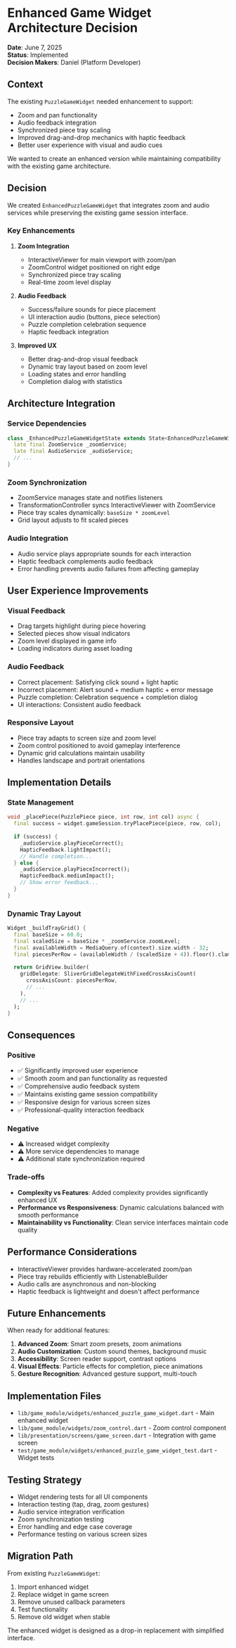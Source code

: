 # Enhanced Game Widget Architecture Decision

**Date**: June 7, 2025  
**Status**: Implemented  
**Decision Makers**: Daniel (Platform Developer)

## Context

The existing `PuzzleGameWidget` needed enhancement to support:
- Zoom and pan functionality
- Audio feedback integration
- Synchronized piece tray scaling
- Improved drag-and-drop mechanics with haptic feedback
- Better user experience with visual and audio cues

We wanted to create an enhanced version while maintaining compatibility with the existing game architecture.

## Decision

We created `EnhancedPuzzleGameWidget` that integrates zoom and audio services while preserving the existing game session interface.

### Key Enhancements

1. **Zoom Integration**
   - InteractiveViewer for main viewport with zoom/pan
   - ZoomControl widget positioned on right edge
   - Synchronized piece tray scaling
   - Real-time zoom level display

2. **Audio Feedback**
   - Success/failure sounds for piece placement
   - UI interaction audio (buttons, piece selection)
   - Puzzle completion celebration sequence
   - Haptic feedback integration

3. **Improved UX**
   - Better drag-and-drop visual feedback
   - Dynamic tray layout based on zoom level
   - Loading states and error handling
   - Completion dialog with statistics

## Architecture Integration

### Service Dependencies
```dart
class _EnhancedPuzzleGameWidgetState extends State<EnhancedPuzzleGameWidget> {
  late final ZoomService _zoomService;
  late final AudioService _audioService;
  // ...
}
```

### Zoom Synchronization
- ZoomService manages state and notifies listeners
- TransformationController syncs InteractiveViewer with ZoomService
- Piece tray scales dynamically: `baseSize * zoomLevel`
- Grid layout adjusts to fit scaled pieces

### Audio Integration
- Audio service plays appropriate sounds for each interaction
- Haptic feedback complements audio feedback
- Error handling prevents audio failures from affecting gameplay

## User Experience Improvements

### Visual Feedback
- Drag targets highlight during piece hovering
- Selected pieces show visual indicators
- Zoom level displayed in game info
- Loading indicators during asset loading

### Audio Feedback
- Correct placement: Satisfying click sound + light haptic
- Incorrect placement: Alert sound + medium haptic + error message
- Puzzle completion: Celebration sequence + completion dialog
- UI interactions: Consistent audio feedback

### Responsive Layout
- Piece tray adapts to screen size and zoom level
- Zoom control positioned to avoid gameplay interference
- Dynamic grid calculations maintain usability
- Handles landscape and portrait orientations

## Implementation Details

### State Management
```dart
void _placePiece(PuzzlePiece piece, int row, int col) async {
  final success = widget.gameSession.tryPlacePiece(piece, row, col);
  
  if (success) {
    _audioService.playPieceCorrect();
    HapticFeedback.lightImpact();
    // Handle completion...
  } else {
    _audioService.playPieceIncorrect();
    HapticFeedback.mediumImpact();
    // Show error feedback...
  }
}
```

### Dynamic Tray Layout
```dart
Widget _buildTrayGrid() {
  final baseSize = 60.0;
  final scaledSize = baseSize * _zoomService.zoomLevel;
  final availableWidth = MediaQuery.of(context).size.width - 32;
  final piecesPerRow = (availableWidth / (scaledSize + 4)).floor().clamp(2, 8);
  
  return GridView.builder(
    gridDelegate: SliverGridDelegateWithFixedCrossAxisCount(
      crossAxisCount: piecesPerRow,
      // ...
    ),
    // ...
  );
}
```

## Consequences

### Positive
- ✅ Significantly improved user experience
- ✅ Smooth zoom and pan functionality as requested
- ✅ Comprehensive audio feedback system
- ✅ Maintains existing game session compatibility
- ✅ Responsive design for various screen sizes
- ✅ Professional-quality interaction feedback

### Negative
- ⚠️ Increased widget complexity
- ⚠️ More service dependencies to manage
- ⚠️ Additional state synchronization required

### Trade-offs
- **Complexity vs Features**: Added complexity provides significantly enhanced UX
- **Performance vs Responsiveness**: Dynamic calculations balanced with smooth performance
- **Maintainability vs Functionality**: Clean service interfaces maintain code quality

## Performance Considerations

- InteractiveViewer provides hardware-accelerated zoom/pan
- Piece tray rebuilds efficiently with ListenableBuilder
- Audio calls are asynchronous and non-blocking
- Haptic feedback is lightweight and doesn't affect performance

## Future Enhancements

When ready for additional features:
1. **Advanced Zoom**: Smart zoom presets, zoom animations
2. **Audio Customization**: Custom sound themes, background music
3. **Accessibility**: Screen reader support, contrast options
4. **Visual Effects**: Particle effects for completion, piece animations
5. **Gesture Recognition**: Advanced gesture support, multi-touch

## Implementation Files

- `lib/game_module/widgets/enhanced_puzzle_game_widget.dart` - Main enhanced widget
- `lib/game_module/widgets/zoom_control.dart` - Zoom control component
- `lib/presentation/screens/game_screen.dart` - Integration with game screen
- `test/game_module/widgets/enhanced_puzzle_game_widget_test.dart` - Widget tests

## Testing Strategy

- Widget rendering tests for all UI components
- Interaction testing (tap, drag, zoom gestures)
- Audio service integration verification
- Zoom synchronization testing
- Error handling and edge case coverage
- Performance testing on various screen sizes

## Migration Path

From existing `PuzzleGameWidget`:
1. Import enhanced widget
2. Replace widget in game screen
3. Remove unused callback parameters
4. Test functionality
5. Remove old widget when stable

The enhanced widget is designed as a drop-in replacement with simplified interface.
